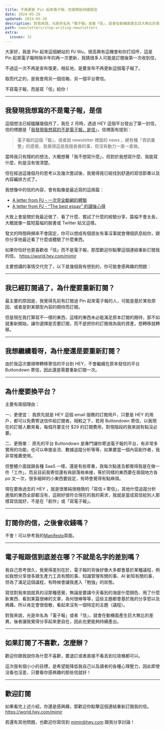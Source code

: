 ```yaml
---
title: 不再更新 Pin 起來電子報，但會開始持續寫信
date: 2024-05-26
updated: 2024-05-26
description: 對我來說，光是命名為「電子報」或者「信」，就會在動機面產生巨大無比的差異，後者讓我覺得分享起來更自在，因此也更能夠持續產出。
path: newsletters/stop-writing-newsletters
extra:
  issues: 32
---
```



大家好，我是 Pin 起來這個網站的 PJ Wu，很高興有這機會和你打招呼，這是 Pin 起來電子報時隔半年的再一次更新，我猜很多人可能是訂閱後第一次收到信，

不過這一次不再是宣布復更，相反地，是要宣布不再更新這個電子報了。

取而代之的，是我會用另一個信箱、另一個平台寄信。

不寫電子報，而是寫「信」給你！

---

## 我發現我想寫的不是電子報，是信

這個想法已經醞釀幾個月了，我在 2 月時，透過 HEY 這個平台發出了第一封信，信的標題是「[我發現我想寫的不是電子報，是信](https://world.hey.com/mimir/a-letter-from-pj-9652abe2)」，信裡面有提到：

> 電子報的這個「報」，或者說 newsletter 裡面的 news ，總有種「資訊彙整」的感覺，我覺得這是我擅長做的事，但沒有動力一直一直做。

當時我只有隱約的想法，大概想著「我不想寫什麼」，但對於我想寫什麼、我能寫什麼，則是沒有很清楚。

但在經過這幾個月的思考以及幾次嘗試後，我覺得我已經找到舒適的寫信節奏以及內容編排方式了。

我想像中的信的內容，會有點像是最近寫的這兩篇：

- [A letter from PJ - 一次完全斷網的體驗](https://world.hey.com/mimir/a-letter-from-pj-8e254a4c)
- [A letter from PJ - “The best essay” 的讀後心得](https://world.hey.com/mimir/a-letter-from-pj-the-best-essay-ed2ab313)

大致上會是關於我最近做了、看了什麼、嘗試了什麼的經驗分享，篇幅不會太長，大概就像一篇短篇幅的臉書或 Twitter 貼文這樣。

發文的時間與頻率不會固定，你可以想成有個朋友有事沒事就會傳個訊息給你，跟你分享他最近看了什麼或體驗了什麼東西。

如果你恰好也更喜歡收「信」而不是電子報，那麼歡迎你點擊這個連結重新訂閱我的信。 <https://world.hey.com/mimir>


主要想講的事情交代完了，以下是幾個我有想到的，你可能會感興趣的問題：

---

## 我已經訂閱過了，為什麼要重新訂閱？

最主要的原因是，我覺得先前有訂閱過 Pin 起來電子報的人，可能是基於某些原因、或者是對某類型內容的期待而訂閱。

但是現在我打算寫不一樣的東西，這樣的東西未必能滿足原本訂閱的期待，那不如就重新開始，讓你選擇是否要訂閱，而不是把你的訂閱視為我的資產，想轉移就轉移。

---

## 我想繼續看呀，為什麼還是要重新訂閱？

由於我這次要順帶轉移寄信的平台到 HEY，不會繼續在原本發信的平台 Buttondown 寄信，因此還是需要重新訂閱一次。

---

## 為什麼要換平台？

主要有兩個理由：

一、更便宜：
我原先就是 HEY 這個 email 服務的訂閱用戶，只要是 HEY 的用戶，都可以免費寄送信件給訂閱者。相較之下，若用 Buttondown 寄信，以我現在的訂閱人數來看，每個月要支付 $29 的訂閱費用，對現階段的我來說有點沒必要。

二、更簡單：
原先的平台 Buttondown 是專門讓你寄送電子報的平台，有非常多實用的功能，也可以串接金流、數據追蹤分析等等，如果要當一個內容創作者，我非常推薦使用。

但整體介面就跟各種 SaaS 一樣，還是有些厚重，我每次點進去都覺得我是在做一件「工作」，而且目前我寄信還有與部落格串接，等於同樣的東西要在兩個地方各 po 文一次，很多細碎的小東西要設定，有時會覺得有點麻煩。

現在要換過去的 HEY ，就是很單純很極簡的「寫信＋寄信」，其他什麼追蹤分析進階的東西全部都沒有，這剛好很符合現在的我的需求，我就是當成寫信給別人那樣寫信就好，不是在「創作」或「寫電子報」。

---

## 訂閱你的信，之後會收錢嗎？

不會！可以參考我的[Manifesto](https://pinchlime.com/manifesto/)頁面。

---

## 電子報跟信到底差在哪？不就是名字的差別嗎？

我自己思考很久，我覺得差別在於，電子報的背後好像大多都會基於某種議程，例如我想分享很多跟生產力工具有關的事、知識管理有關的事、AI 新知有關的事，但為了滿足這個議程，有時候會讓我進入「勉強」的狀態。

寫信對我來說就真的沒那種感覺，無論是要講今天看到的海是什麼顏色、用了什麼新東西、看到某篇很棒的文章，為何很棒等等，這些主題都會基於我的分享慾以及興趣，所以肯定會很發散，看起來沒有一個特定的主題（議程）。

對我來說，光是命名為「電子報」或者「信」，就會在動機面產生巨大無比的差異，後者讓我覺得分享起來更自在，因此也更能夠持續產出。

---

## 如果訂閱了不喜歡，怎麼辦？

歡迎你跟我說你為什麼不喜歡，要退訂或者直接不看丟到垃圾桶都可以。

這次我有個小小的目標，是希望能降低我自己以及讀者的各種心理壓力，因此即使沒看也沒差，只要看你感興趣的那些信就好！


---

## 歡迎訂閱

如果看完上述介紹，你還是感興趣，那歡迎你點擊這個連結重新訂閱我的信。 <https://world.hey.com/mimir>

若還有其他問題，也歡迎你寫信到 mimir@hey.com 跟我分享討論！